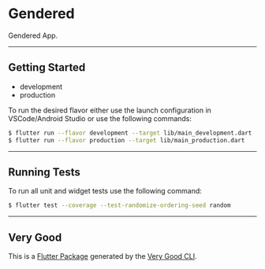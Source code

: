 # Gendered

Gendered App.

---

## Getting Started

- development
- production

To run the desired flavor either use the launch configuration in VSCode/Android Studio or use the following commands:

```sh
$ flutter run --flavor development --target lib/main_development.dart
$ flutter run --flavor production --target lib/main_production.dart
```

---

## Running Tests

To run all unit and widget tests use the following command:

```sh
$ flutter test --coverage --test-randomize-ordering-seed random
```
---

## Very Good 

This is a [Flutter Package][very_good_flutter_package] generated by the [Very Good CLI][very_good_cli_link].

[very_good_flutter_package]: https://workflows.vgv.dev/docs/workflows/flutter_package
[very_good_cli_link]: https://github.com/VeryGoodOpenSource/very_good_cli
